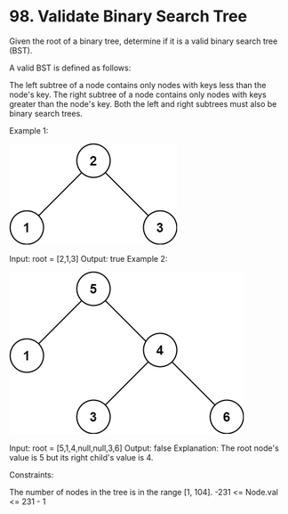 
# 98. Validate Binary Search Tree

Given the root of a binary tree, determine if it is a valid binary search tree (BST).

A valid BST is defined as follows:

The left subtree of a node contains only nodes with keys less than the node's key.
The right subtree of a node contains only nodes with keys greater than the node's key.
Both the left and right subtrees must also be binary search trees.


Example 1:

![img.png](img.png)

Input: root = [2,1,3]
Output: true
Example 2:

![img_1.png](img_1.png)

Input: root = [5,1,4,null,null,3,6]
Output: false
Explanation: The root node's value is 5 but its right child's value is 4.


Constraints:

The number of nodes in the tree is in the range [1, 104].
-231 <= Node.val <= 231 - 1

